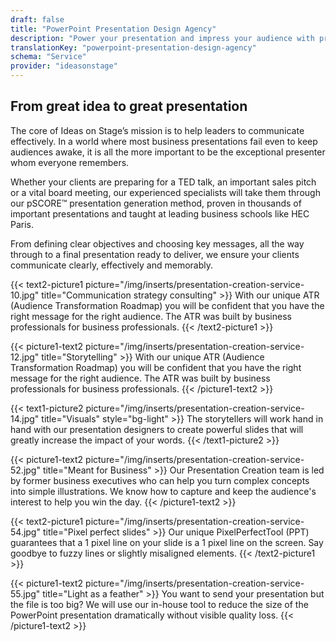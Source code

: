 ```yaml
---
draft: false
title: "PowerPoint Presentation Design Agency"
description: "Power your presentation and impress your audience with professionally-designed slides."
translationKey: "powerpoint-presentation-design-agency"
schema: "Service"
provider: "ideasonstage"
---
```


## From great idea to great presentation
The core of Ideas on Stage’s mission is to help leaders to communicate effectively. In a world where most business presentations fail even to keep audiences awake, it is all the more important to be the exceptional presenter whom everyone remembers.

Whether your clients are preparing for a TED talk, an important sales pitch or a vital board meeting, our experienced specialists will take them through our pSCORE™ presentation generation method, proven in thousands of important presentations and taught at leading business schools like HEC Paris.

From defining clear objectives and choosing key messages, all the way through to a final presentation ready to deliver, we ensure your clients communicate clearly, effectively and memorably. 

{{< text2-picture1 picture="/img/inserts/presentation-creation-service-10.jpg" title="Communication strategy consulting" >}}
With our unique ATR (Audience Transformation Roadmap) you will be confident that you have the right message for the right audience. The ATR was built by business professionals for business professionals.
{{< /text2-picture1 >}}

{{< picture1-text2 picture="/img/inserts/presentation-creation-service-12.jpg" title="Storytelling" >}}
With our unique ATR (Audience Transformation Roadmap) you will be confident that you have the right message for the right audience. The ATR was built by business professionals for business professionals.
{{< /picture1-text2 >}}

{{< text1-picture2 picture="/img/inserts/presentation-creation-service-14.jpg" title="Visuals" style="bg-light" >}}
The storytellers will work hand in hand with our presentation designers to create powerful slides that will greatly increase the impact of your words.
{{< /text1-picture2 >}}

{{< picture1-text2 picture="/img/inserts/presentation-creation-service-52.jpg" title="Meant for Business" >}}
Our Presentation Creation team is led by former business executives who can help you turn complex concepts into simple illustrations. We know how to capture and keep the audience's interest to help you win the day.
{{< /picture1-text2 >}}

{{< text2-picture1 picture="/img/inserts/presentation-creation-service-54.jpg" title="Pixel perfect slides" >}}
Our unique PixelPerfectTool (PPT) guarantees that a 1 pixel line on your slide is a 1 pixel line on the screen. Say goodbye to fuzzy lines or slightly misaligned elements.
{{< /text2-picture1 >}}

{{< picture1-text2 picture="/img/inserts/presentation-creation-service-55.jpg" title="Light as a feather" >}}
You want to send your presentation but the file is too big? We will use our in-house tool to reduce the size of the PowerPoint presentation dramatically without visible quality loss.
{{< /picture1-text2 >}}
